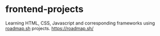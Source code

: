 # frontend-projects
Learning HTML, CSS, Javascript and corresponding frameworks using [roadmap.sh](https://roadmap.sh/) projects. 
https://roadmap.sh/

